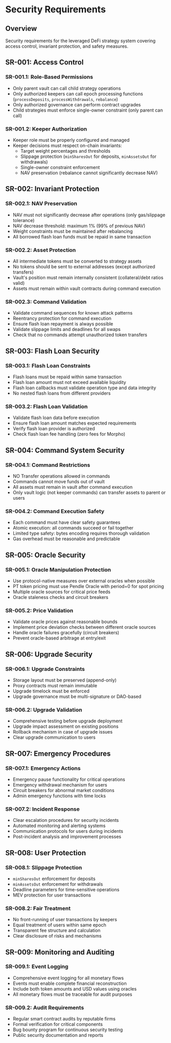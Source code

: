 # Security Requirements

## Overview
Security requirements for the leveraged DeFi strategy system covering access control, invariant protection, and safety measures.

## SR-001: Access Control

### SR-001.1: Role-Based Permissions
- Only parent vault can call child strategy operations
- Only authorized keepers can call epoch processing functions (`processDeposits`, `processWithdrawals`, `rebalance`)
- Only authorized governance can perform contract upgrades
- Child strategies must enforce single-owner constraint (only parent can call)

### SR-001.2: Keeper Authorization
- Keeper role must be properly configured and managed
- Keeper decisions must respect on-chain invariants:
  - Target weight percentages and thresholds
  - Slippage protection (`minSharesOut` for deposits, `minAssetsOut` for withdrawals)
  - Single-owner constraint enforcement
  - NAV preservation (rebalance cannot significantly decrease NAV)

## SR-002: Invariant Protection

### SR-002.1: NAV Preservation
- NAV must not significantly decrease after operations (only gas/slippage tolerance)
- NAV decrease threshold: maximum 1% (99% of previous NAV)
- Weight constraints must be maintained after rebalancing
- All borrowed flash loan funds must be repaid in same transaction

### SR-002.2: Asset Protection
- All intermediate tokens must be converted to strategy assets
- No tokens should be sent to external addresses (except authorized transfers)
- Vault's position must remain internally consistent (collateral/debt ratios valid)
- Assets must remain within vault contracts during command execution

### SR-002.3: Command Validation
- Validate command sequences for known attack patterns
- Reentrancy protection for command execution
- Ensure flash loan repayment is always possible
- Validate slippage limits and deadlines for all swaps
- Check that no commands attempt unauthorized token transfers

## SR-003: Flash Loan Security

### SR-003.1: Flash Loan Constraints
- Flash loans must be repaid within same transaction
- Flash loan amount must not exceed available liquidity
- Flash loan callbacks must validate operation type and data integrity
- No nested flash loans from different providers

### SR-003.2: Flash Loan Validation
- Validate flash loan data before execution
- Ensure flash loan amount matches expected requirements
- Verify flash loan provider is authorized
- Check flash loan fee handling (zero fees for Morpho)

## SR-004: Command System Security

### SR-004.1: Command Restrictions
- NO Transfer operations allowed in commands
- Commands cannot move funds out of vault
- All assets must remain in vault after command execution
- Only vault logic (not keeper commands) can transfer assets to parent or users

### SR-004.2: Command Execution Safety
- Each command must have clear safety guarantees
- Atomic execution: all commands succeed or fail together
- Limited type safety: bytes encoding requires thorough validation
- Gas overhead must be reasonable and predictable

## SR-005: Oracle Security

### SR-005.1: Oracle Manipulation Protection
- Use protocol-native measures over external oracles when possible
- PT token pricing must use Pendle Oracle with period=0 for spot pricing
- Multiple oracle sources for critical price feeds
- Oracle staleness checks and circuit breakers

### SR-005.2: Price Validation
- Validate oracle prices against reasonable bounds
- Implement price deviation checks between different oracle sources
- Handle oracle failures gracefully (circuit breakers)
- Prevent oracle-based arbitrage at entry/exit

## SR-006: Upgrade Security

### SR-006.1: Upgrade Constraints
- Storage layout must be preserved (append-only)
- Proxy contracts must remain immutable
- Upgrade timelock must be enforced
- Upgrade governance must be multi-signature or DAO-based

### SR-006.2: Upgrade Validation
- Comprehensive testing before upgrade deployment
- Upgrade impact assessment on existing positions
- Rollback mechanism in case of upgrade issues
- Clear upgrade communication to users

## SR-007: Emergency Procedures

### SR-007.1: Emergency Actions
- Emergency pause functionality for critical operations
- Emergency withdrawal mechanism for users
- Circuit breakers for abnormal market conditions
- Admin emergency functions with time locks

### SR-007.2: Incident Response
- Clear escalation procedures for security incidents
- Automated monitoring and alerting systems
- Communication protocols for users during incidents
- Post-incident analysis and improvement processes

## SR-008: User Protection

### SR-008.1: Slippage Protection
- `minSharesOut` enforcement for deposits
- `minAssetsOut` enforcement for withdrawals
- Deadline parameters for time-sensitive operations
- MEV protection for user transactions

### SR-008.2: Fair Treatment
- No front-running of user transactions by keepers
- Equal treatment of users within same epoch
- Transparent fee structure and calculation
- Clear disclosure of risks and mechanisms

## SR-009: Monitoring and Auditing

### SR-009.1: Event Logging
- Comprehensive event logging for all monetary flows
- Events must enable complete financial reconstruction
- Include both token amounts and USD values using oracles
- All monetary flows must be traceable for audit purposes

### SR-009.2: Audit Requirements
- Regular smart contract audits by reputable firms
- Formal verification for critical components
- Bug bounty program for continuous security testing
- Public security documentation and reports